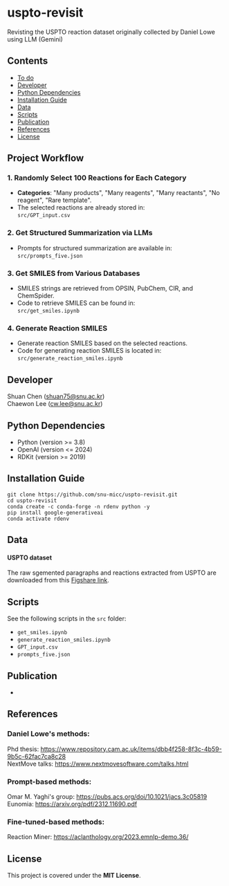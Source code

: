# uspto-revisit
Revisting the USPTO reaction dataset originally collected by Daniel Lowe using LLM (Gemini)<br>

## Contents

- [To do](#to-do)
- [Developer](#developer)
- [Python Dependencies](#python-dependencies)
- [Installation Guide](#installation-guide)
- [Data](#data)
- [Scripts](#scripts)
- [Publication](#publication)
- [References](#references)
- [License](#license)


## Project Workflow

### 1. Randomly Select 100 Reactions for Each Category
- **Categories**: "Many products", "Many reagents", "Many reactants", "No reagent", "Rare template".
- The selected reactions are already stored in:  
  `src/GPT_input.csv`

### 2. Get Structured Summarization via LLMs
- Prompts for structured summarization are available in:  
  `src/prompts_five.json`

### 3. Get SMILES from Various Databases
- SMILES strings are retrieved from OPSIN, PubChem, CIR, and ChemSpider.
- Code to retrieve SMILES can be found in:  
  `src/get_smiles.ipynb`

### 4. Generate Reaction SMILES
- Generate reaction SMILES based on the selected reactions.
- Code for generating reaction SMILES is located in:  
  `src/generate_reaction_smiles.ipynb`


## Developer
Shuan Chen (shuan75@snu.ac.kr)<br>
Chaewon Lee (cw.lee@snu.ac.kr)<br>

## Python Dependencies
* Python (version >= 3.8)
* OpenAI (version <= 2024)
* RDKit (version >= 2019)

## Installation Guide

```
git clone https://github.com/snu-micc/uspto-revisit.git
cd uspto-revisit
conda create -c conda-forge -n rdenv python -y
pip install google-generativeai
conda activate rdenv
```

## Data
#### USPTO dataset
The raw sgemented paragraphs and reactions extracted from USPTO are downloaded from this [Figshare link](https://figshare.com/articles/dataset/Chemical_reactions_from_US_patents_1976-Sep2016_/5104873).


## Scripts
See the following scripts in the `src` folder:
- `get_smiles.ipynb`
- `generate_reaction_smiles.ipynb`
- `GPT_input.csv`
- `prompts_five.json`


## Publication
-

## References
### Daniel Lowe's methods:
Phd thesis: https://www.repository.cam.ac.uk/items/dbb4f258-8f3c-4b59-9b5c-62fac7ca8c28 <br>
NextMove talks: https://www.nextmovesoftware.com/talks.html

### Prompt-based methods:
Omar M. Yaghi's group: https://pubs.acs.org/doi/10.1021/jacs.3c05819<br>
Eunomia: https://arxiv.org/pdf/2312.11690.pdf

### Fine-tuned-based methods:
Reaction Miner: https://aclanthology.org/2023.emnlp-demo.36/<br>

## License
This project is covered under the **MIT License**.
